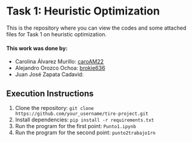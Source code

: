 # Task 1: Heuristic Optimization

This is the repository where you can view the codes and some attached files for Task 1 on heuristic optimization.

#### This work was done by:
- Carolina Álvarez Murillo: [caroAM22](https://github.com/caroAM22)
- Alejandro Orozco Ochoa: [brokie636](https://github.com/brokie636)
- Juan José Zapata Cadavid: 

## Execution Instructions

1. Clone the repository: `git clone https://github.com/your_username/tire-project.git`
2. Install dependencies: `pip install -r requirements.txt`
3. Run the program for the first point: `Punto1.ipynb`
4. Run the program for the second point: `punto2trabajo1rn`

